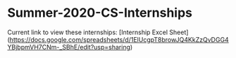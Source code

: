 # Summer-2020-CS-Internships

Current link to view these internships: [Internship Excel Sheet] (https://docs.google.com/spreadsheets/d/1ElUcgpT8browJQ4KkZzQvDGG4YBjbpmVH7CNm-_SBhE/edit?usp=sharing)
